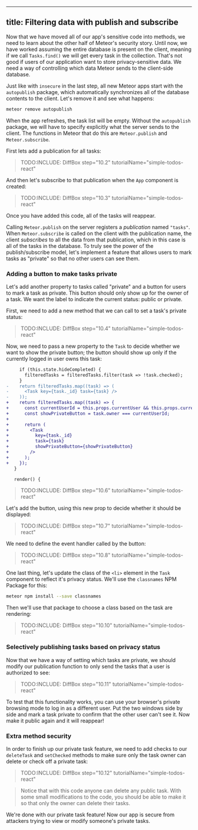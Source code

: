 
---
title: Filtering data with publish and subscribe
---

Now that we have moved all of our app's sensitive code into methods, we need to learn about the other half of Meteor's security story. Until now, we have worked assuming the entire database is present on the client, meaning if we call `Tasks.find()` we will get every task in the collection. That's not good if users of our application want to store privacy-sensitive data. We need a way of controlling which data Meteor sends to the client-side database.

Just like with `insecure` in the last step, all new Meteor apps start with the `autopublish` package, which automatically synchronizes all of the database contents to the client. Let's remove it and see what happens:

```bash
meteor remove autopublish
```

When the app refreshes, the task list will be empty. Without the `autopublish` package, we will have to specify explicitly what the server sends to the client. The functions in Meteor that do this are `Meteor.publish` and `Meteor.subscribe`.

First lets add a publication for all tasks:

> TODO:INCLUDE: DiffBox step="10.2" tutorialName="simple-todos-react"

And then let's subscribe to that publication when the `App` component is created:

> TODO:INCLUDE: DiffBox step="10.3" tutorialName="simple-todos-react"

Once you have added this code, all of the tasks will reappear.

Calling `Meteor.publish` on the server registers a _publication_ named `"tasks"`. When `Meteor.subscribe` is called on the client with the publication name, the client _subscribes_ to all the data from that publication, which in this case is all of the tasks in the database. To truly see the power of the publish/subscribe model, let's implement a feature that allows users to mark tasks as "private" so that no other users can see them.

### Adding a button to make tasks private

Let's add another property to tasks called "private" and a button for users to mark a task as private. This button should only show up for the owner of a task. We want the label to indicate the current status: public or private.

First, we need to add a new method that we can call to set a task's private status:

> TODO:INCLUDE: DiffBox step="10.4" tutorialName="simple-todos-react" 

Now, we need to pass a new property to the `Task` to decide whether we want
to show the private button; the button should show up only if the currently
logged in user owns this task:

```diff
     if (this.state.hideCompleted) {
       filteredTasks = filteredTasks.filter(task => !task.checked);
     }
-    return filteredTasks.map((task) => (
-      <Task key={task._id} task={task} />
-    ));
+    return filteredTasks.map((task) => {
+      const currentUserId = this.props.currentUser && this.props.currentUser._id;
+      const showPrivateButton = task.owner === currentUserId;
+
+      return (
+        <Task
+          key={task._id}
+          task={task}
+          showPrivateButton={showPrivateButton}
+        />
+      );
+    });
   }

   render() {
```

> TODO:INCLUDE: DiffBox step="10.6" tutorialName="simple-todos-react"

Let's add the button, using this new prop to decide whether it should be displayed:

> TODO:INCLUDE: DiffBox step="10.7" tutorialName="simple-todos-react"

We need to define the event handler called by the button:

> TODO:INCLUDE: DiffBox step="10.8" tutorialName="simple-todos-react"

One last thing, let's update the class of the `<li>` element in the `Task` component to reflect it's privacy status. We'll use the `classnames` NPM Package for this:

```bash
meteor npm install --save classnames
```

Then we'll use that package to choose a class based on the task are rendering:

> TODO:INCLUDE: DiffBox step="10.10" tutorialName="simple-todos-react"

### Selectively publishing tasks based on privacy status

Now that we have a way of setting which tasks are private, we should modify our
publication function to only send the tasks that a user is authorized to see:

> TODO:INCLUDE: DiffBox step="10.11" tutorialName="simple-todos-react"

To test that this functionality works, you can use your browser's private browsing mode to log in as a different user. Put the two windows side by side and mark a task private to confirm that the other user can't see it. Now make it public again and it will reappear!

### Extra method security

In order to finish up our private task feature, we need to add checks to our `deleteTask` and `setChecked` methods to make sure only the task owner can delete or check off a private task:

> TODO:INCLUDE: DiffBox step="10.12" tutorialName="simple-todos-react"

> Notice that with this code anyone can delete any public task. With some small modifications to the code, you should be able to make it so that only the owner can delete their tasks.

We're done with our private task feature! Now our app is secure from attackers trying to view or modify someone's private tasks.


